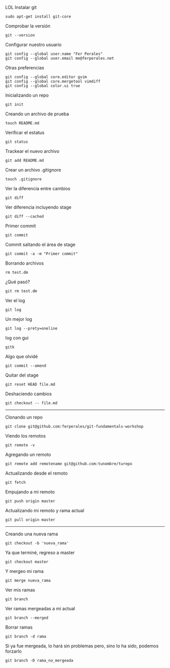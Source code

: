 LOL
Instalar git

    sudo apt-get install git-core

Comprobar la versión

    git --version

Configurar nuestro usuario

    git config --global user.name "Fer Perales"
    git config --global user.email me@ferperales.net

Otras preferencias

    git config --global core.editor gvim
    git config --global core.mergetool vimdiff
    git config --global color.ui true


Inicializando un repo

    git init

Creando un archivo de prueba

    touch README.md

Verificar el estatus

    git status

Trackear el nuevo archivo

    git add README.md

Crear un archivo .gitignore

    touch .gitignore

Ver la diferencia entre cambios

    git diff

Ver diferencia incluyendo stage

    git diff --cached

Primer commit

    git commit

Commit saltando el área de stage

    git commit -a -m "Primer commit"


Borrando archivos

    rm test.dm

¿Qué pasó?

    git rm test.dm


Ver el log

    git log

Un mejor log

    git log --prety=oneline

log con gui

    gitk

Algo que olvidé

    git commit --amend

Quitar del stage

    git reset HEAD file.md

Deshaciendo cambios

    git checkout -- file.md

----------------

Clonando un repo

    git clone git@github.com:ferperales/git-fundamentals-workshop

Viendo los remotos

    git remote -v

Agregando un remoto

    git remote add remotename git@github.com:tunombre/turepo

Actualizando desde el remoto

    git fetch

Empujando a mi remoto

    git push origin master

Actualizando mi remoto y rama actual

    git pull origin master

----------------

Creando una nueva rama

    git checkout -b 'nueva_rama'

Ya que terminé, regreso a master

    git checkout master

Y mergeo mi rama

    git merge nueva_rama

Ver mis ramas

    git branch

Ver ramas mergeadas a mi actual

    git branch --merged

Borrar ramas

    git branch -d rama

Si ya fue mergeada, lo hará sin problemas pero, sino lo ha sido, podemos
forzarlo

    git branch -D rama_no_mergeada
